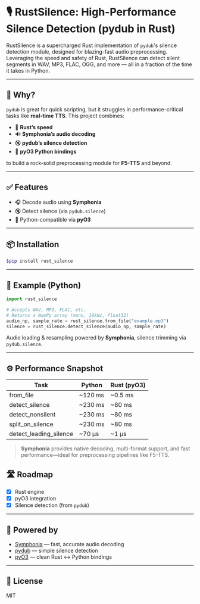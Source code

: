 # 🎙️ RustSilence: High-Performance Silence Detection (pydub in Rust)

RustSilence is a supercharged Rust implementation of `pydub`'s silence detection module, designed for blazing-fast audio preprocessing. Leveraging the speed and safety of Rust, RustSilence can detect silent segments in WAV, MP3, FLAC, OGG, and more — all in a fraction of the time it takes in Python.

---

## 🚀 Why?

`pydub` is great for quick scripting, but it struggles in performance-critical tasks like **real-time TTS**. This project combines:

- 🦀 **Rust’s speed**
- 🔊 **Symphonia’s audio decoding**
- 🔇 **pydub’s silence detection**
- 🐍 **pyO3 Python bindings**

to build a rock-solid preprocessing module for **F5-TTS** and beyond.

---

## ✅ Features

- 🎧 Decode audio using **Symphonia**  
- 🔇 Detect silence (via `pydub.silence`)  
- 🐍 Python-compatible via **pyO3**  

---

## 📦 Installation

```bash
$pip install rust_silence
```

---

## 🧪 Example (Python)

```python
import rust_silence

# Accepts WAV, MP3, FLAC, etc.
# Returns a NumPy array (mono, 16kHz, float32)
audio_np, sample_rate = rust_silence.from_file("example.mp3")
silence = rust_silence.detect_silence(audio_np, sample_rate)
```
Audio loading & resampling powered by **Symphonia**, silence trimming via `pydub.silence`.

---

## ⚙️ Performance Snapshot

| Task                     |    Python    |   Rust (pyO3)  |
|--------------------------|--------------|----------------|
| from_file                |    ~120 ms   |     ~0.5 ms    |
| detect_silence           |    ~230 ms   |     ~80 ms     |
| detect_nonsilent         |    ~230 ms   |     ~80 ms     |
| split_on_silence         |    ~230 ms   |     ~80 ms     |
| detect_leading_silence   |    ~70 μs    |     ~1 μs      |

> **Symphonia** provides native decoding, multi-format support, and fast performance—ideal for preprocessing pipelines like F5-TTS.


## 🛣 Roadmap

- [x] Rust engine
- [x] pyO3 integration
- [x] Silence detection (from `pydub`)  

---

## 🧠 Powered by

- [Symphonia](https://github.com/pdeljanov/Symphonia) — fast, accurate audio decoding  
- [pydub](https://github.com/jiaaro/pydub) — simple silence detection  
- [pyO3](https://github.com/PyO3/pyo3) — clean Rust ↔ Python bindings  

---

## 📜 License

MIT 